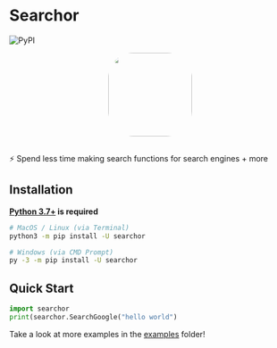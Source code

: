 Searchor
========
![PyPI](https://img.shields.io/pypi/v/searchor?color=green&logo=python&logoColor=green)
<div style="text-align: center; display: grid; justify-content: center;"><img style="margin: auto; margin-bottom: 1rem; border-radius: 30%;" height="150" width="150" src="https://media.discordapp.net/attachments/1006947177077166191/1013165217255006249/Searchor.png"/></div>

⚡️ Spend less time making search functions for search engines + more

Installation
------------
**[Python 3.7+](https://www.python.org/downloads/) is required**
```bash
# MacOS / Linux (via Terminal)
python3 -m pip install -U searchor

# Windows (via CMD Prompt)
py -3 -m pip install -U searchor
```

Quick Start
-----------
```python
import searchor
print(searchor.SearchGoogle("hello world")
```
Take a look at more examples in the [examples](https://github.com/ArjunSharda/Searchor/tree/main/examples) folder!
